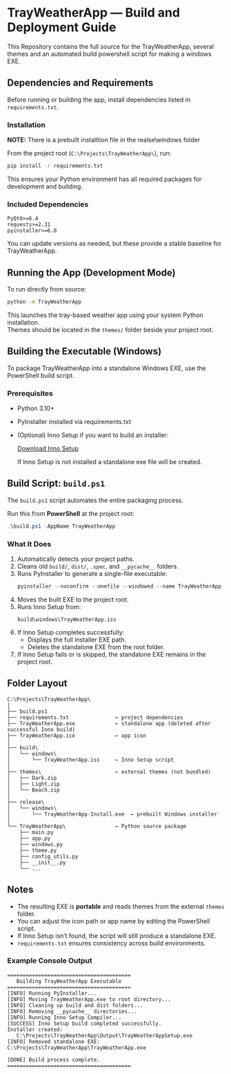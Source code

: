 # TrayWeatherApp — Build and Deployment Guide
This Repository contains the full source for the TrayWeatherApp, several themes
and an automated build powershell script for making a windows EXE.

## Dependencies and Requirements
Before running or building the app, install dependencies listed in `requirements.txt`.

### Installation
**NOTE:** There is a prebuilt installtion file in the realse\windows folder

From the project root (`C:\Projects\TrayWeatherApp\`), run:

```bash
pip install -r requirements.txt
```

This ensures your Python environment has all required packages for development and building.

### Included Dependencies
```
PyQt6>=6.4
requests>=2.31
pyinstaller>=6.0
```

You can update versions as needed, but these provide a stable baseline for TrayWeatherApp.

## Running the App (Development Mode)
To run directly from source:

```bash
python -m TrayWeatherApp
```

This launches the tray-based weather app using your system Python installation.  
Themes should be located in the `themes/` folder beside your project root.

## Building the Executable (Windows)

To package TrayWeatherApp into a standalone Windows EXE, use the PowerShell build script.

### Prerequisites
- Python 3.10+
- PyInstaller installed via requirements.txt
- (Optional) Inno Setup if you want to build an installer:

  [Download Inno Setup](https://jrsoftware.org/isinfo.php)

  If Inno Setup is not installed a standalone exe file will be created.

## Build Script: `build.ps1`
The `build.ps1` script automates the entire packaging process.

Run this from **PowerShell** at the project root:
```powershell
.\build.ps1 -AppName TrayWeatherApp
```

### What It Does
1. Automatically detects your project paths.
2. Cleans old `build/`, `dist/`, `.spec`, and `__pycache__` folders.
3. Runs PyInstaller to generate a single-file executable:
   ```powershell
   pyinstaller --noconfirm --onefile --windowed --name TrayWeatherApp --icon ..\TrayWeatherApp.ico main.py
   ```
4. Moves the built EXE to the project root.
5. Runs Inno Setup from:
   ```
   build\windows\TrayWeatherApp.iss
   ```
6. If Inno Setup completes successfully:
   - Displays the full installer EXE path.
   - Deletes the standalone EXE from the root folder.
7. If Inno Setup fails or is skipped, the standalone EXE remains in the project root.


## Folder Layout
```
C:\Projects\TrayWeatherApp\
│
├── build.ps1
├── requirements.txt               ← project dependencies
├── TrayWeatherApp.exe             ← standalone app (deleted after successful Inno build)
├── TrayWeatherApp.ico             ← app icon
│
├── build\
│   └── windows\
│       └── TrayWeatherApp.iss     ← Inno Setup script
│
├── themes\                        ← external themes (not bundled)
│   ├── Dark.zip
│   ├── Light.zip
│   └── Beach.zip
│
├── release\                     
│   └── windows\
│       └── TrayWeatherApp-Install.exe  ← prebuilt Windows installer
│
└── TrayWeatherApp\                ← Python source package
    ├── main.py
    ├── app.py
    ├── windows.py
    ├── theme.py
    ├── config_utils.py
    ├── __init__.py
    └── ...
```

## Notes
- The resulting EXE is **portable** and reads themes from the external `themes` folder.
- You can adjust the icon path or app name by editing the PowerShell script.
- If Inno Setup isn’t found, the script will still produce a standalone EXE.
- `requirements.txt` ensures consistency across build environments.


### Example Console Output
```
========================================
   Building TrayWeatherApp Executable
========================================
[INFO] Running PyInstaller...
[INFO] Moving TrayWeatherApp.exe to root directory...
[INFO] Cleaning up build and dist folders...
[INFO] Removing __pycache__ directories...
[INFO] Running Inno Setup Compiler...
[SUCCESS] Inno Setup build completed successfully.
Installer created:
   C:\Projects\TrayWeatherApp\Output\TrayWeatherAppSetup.exe
[INFO] Removed standalone EXE: C:\Projects\TrayWeatherApp\TrayWeatherApp.exe

[DONE] Build process complete.
========================================
```
